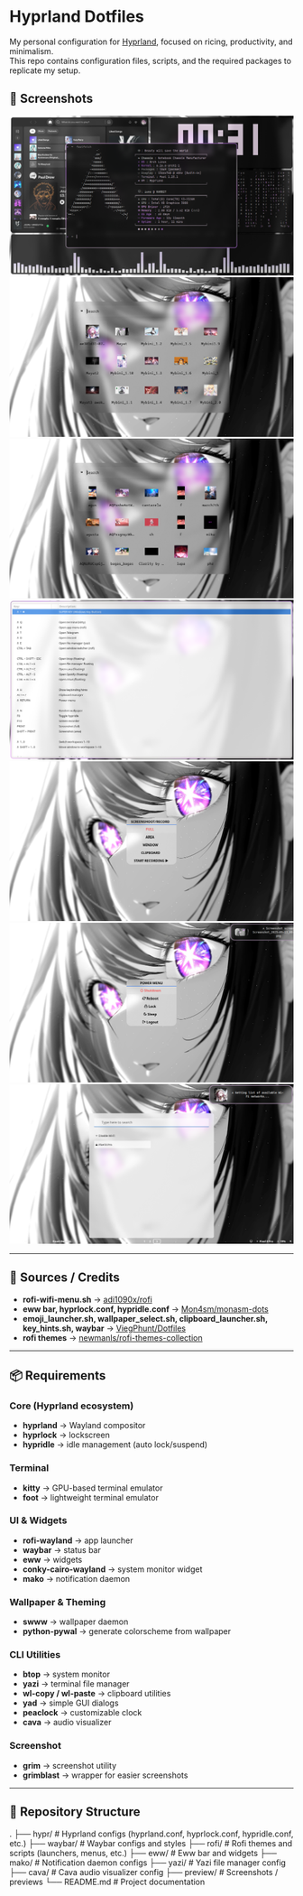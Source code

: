 # Hyprland Dotfiles

My personal configuration for [Hyprland](https://github.com/hyprwm/Hyprland), focused on ricing, productivity, and minimalism.  
This repo contains configuration files, scripts, and the required packages to replicate my setup.

## 📸 Screenshots

![](./preview/Preview.png)  
![](./preview/Wallpaper_selector.png)  
![](./preview/Video_wallpaper_selector.png)  
![](./preview/Keybind_list.png)  
![](./preview/Screenshot_menu.png)  
![](./preview/Power_menu.png)  
![](./preview/Wifi_menu.png)  

---

## 📑 Sources / Credits

- **rofi-wifi-menu.sh** → [adi1090x/rofi](https://github.com/adi1090x/rofi)  
- **eww bar, hyprlock.conf, hypridle.conf** → [Mon4sm/monasm-dots](https://github.com/Mon4sm/monasm-dots)  
- **emoji_launcher.sh, wallpaper_select.sh, clipboard_launcher.sh, key_hints.sh, waybar** → [ViegPhunt/Dotfiles](https://github.com/ViegPhunt/Dotfiles)  
- **rofi themes** → [newmanls/rofi-themes-collection](https://github.com/newmanls/rofi-themes-collection)  

---

## 📦 Requirements

### Core (Hyprland ecosystem)
- **hyprland** → Wayland compositor
- **hyprlock** → lockscreen
- **hypridle** → idle management (auto lock/suspend)

### Terminal
- **kitty** → GPU-based terminal emulator
- **foot** → lightweight terminal emulator

### UI & Widgets
- **rofi-wayland** → app launcher
- **waybar** → status bar
- **eww** → widgets
- **conky-cairo-wayland** → system monitor widget
- **mako** → notification daemon

### Wallpaper & Theming
- **swww** → wallpaper daemon
- **python-pywal** → generate colorscheme from wallpaper

### CLI Utilities
- **btop** → system monitor  
- **yazi** → terminal file manager  
- **wl-copy / wl-paste** → clipboard utilities  
- **yad** → simple GUI dialogs  
- **peaclock** → customizable clock  
- **cava** → audio visualizer  

### Screenshot
- **grim** → screenshot utility  
- **grimblast** → wrapper for easier screenshots  

---

## 📂 Repository Structure

.
├── hypr/ # Hyprland configs (hyprland.conf, hyprlock.conf, hypridle.conf, etc.)
├── waybar/ # Waybar configs and styles
├── rofi/ # Rofi themes and scripts (launchers, menus, etc.)
├── eww/ # Eww bar and widgets
├── mako/ # Notification daemon configs
├── yazi/ # Yazi file manager config
├── cava/ # Cava audio visualizer config
├── preview/ # Screenshots / previews
└── README.md # Project documentation

